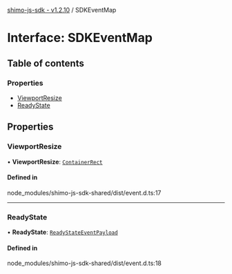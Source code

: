 [shimo-js-sdk - v1.2.10](/README.md) / SDKEventMap

# Interface: SDKEventMap

## Table of contents

### Properties

- [ViewportResize](/interfaces/SDKEventMap.md#viewportresize)
- [ReadyState](/interfaces/SDKEventMap.md#readystate)

## Properties

### ViewportResize

• **ViewportResize**: [`ContainerRect`](/interfaces/ContainerRect.md)

#### Defined in

node_modules/shimo-js-sdk-shared/dist/event.d.ts:17

___

### ReadyState

• **ReadyState**: [`ReadyStateEventPayload`](/interfaces/ReadyStateEventPayload.md)

#### Defined in

node_modules/shimo-js-sdk-shared/dist/event.d.ts:18
